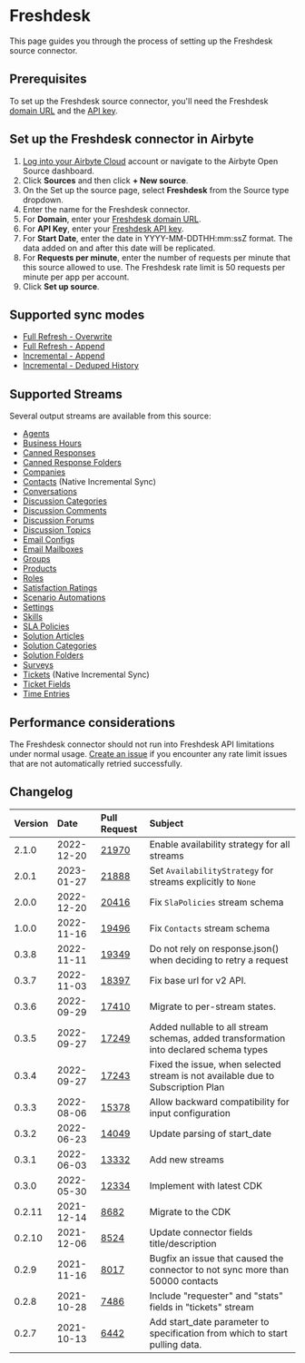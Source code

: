 # Freshdesk

This page guides you through the process of setting up the Freshdesk source connector.

## Prerequisites

To set up the Freshdesk source connector, you'll need the Freshdesk [domain URL](https://support.freshdesk.com/en/support/solutions/articles/50000004704-customizing-your-helpdesk-url) and the [API key](https://support.freshdesk.com/support/solutions/articles/215517).

## Set up the Freshdesk connector in Airbyte

1. [Log into your Airbyte Cloud](https://cloud.airbyte.io/workspaces) account or navigate to the Airbyte Open Source dashboard.
2. Click **Sources** and then click **+ New source**.
3. On the Set up the source page, select **Freshdesk** from the Source type dropdown.
4. Enter the name for the Freshdesk connector.
5. For **Domain**, enter your [Freshdesk domain URL](https://support.freshdesk.com/en/support/solutions/articles/50000004704-customizing-your-helpdesk-url).
6. For **API Key**, enter your [Freshdesk API key](https://support.freshdesk.com/support/solutions/articles/215517).
7. For **Start Date**, enter the date in YYYY-MM-DDTHH:mm:ssZ format. The data added on and after this date will be replicated.
8. For **Requests per minute**, enter the number of requests per minute that this source allowed to use. The Freshdesk rate limit is 50 requests per minute per app per account.
9. Click **Set up source**.

## Supported sync modes 

* [Full Refresh - Overwrite](https://docs.airbyte.com/understanding-airbyte/glossary#full-refresh-sync)
* [Full Refresh - Append](https://docs.airbyte.com/understanding-airbyte/connections/full-refresh-append)
* [Incremental - Append](https://docs.airbyte.com/understanding-airbyte/connections/incremental-append)
* [Incremental - Deduped History](https://docs.airbyte.com/understanding-airbyte/connections/incremental-deduped-history)

## Supported Streams

Several output streams are available from this source:

* [Agents](https://developers.freshdesk.com/api/#agents)
* [Business Hours](https://developers.freshdesk.com/api/#business-hours)
* [Canned Responses](https://developers.freshdesk.com/api/#canned-responses)
* [Canned Response Folders](https://developers.freshdesk.com/api/#list_all_canned_response_folders)
* [Companies](https://developers.freshdesk.com/api/#companies)
* [Contacts](https://developers.freshdesk.com/api/#contacts) \(Native Incremental Sync\)
* [Conversations](https://developers.freshdesk.com/api/#conversations)
* [Discussion Categories](https://developers.freshdesk.com/api/#category_attributes)
* [Discussion Comments](https://developers.freshdesk.com/api/#comment_attributes)
* [Discussion Forums](https://developers.freshdesk.com/api/#forum_attributes)
* [Discussion Topics](https://developers.freshdesk.com/api/#topic_attributes)
* [Email Configs](https://developers.freshdesk.com/api/#email-configs)
* [Email Mailboxes](https://developers.freshdesk.com/api/#email-mailboxes)
* [Groups](https://developers.freshdesk.com/api/#groups)
* [Products](https://developers.freshdesk.com/api/#products)
* [Roles](https://developers.freshdesk.com/api/#roles)
* [Satisfaction Ratings](https://developers.freshdesk.com/api/#satisfaction-ratings)
* [Scenario Automations](https://developers.freshdesk.com/api/#scenario-automations)
* [Settings](https://developers.freshdesk.com/api/#settings)
* [Skills](https://developers.freshdesk.com/api/#skills)
* [SLA Policies](https://developers.freshdesk.com/api/#sla-policies)
* [Solution Articles](https://developers.freshdesk.com/api/#solution_article_attributes)
* [Solution Categories](https://developers.freshdesk.com/api/#solution_category_attributes)
* [Solution Folders](https://developers.freshdesk.com/api/#solution_folder_attributes)
* [Surveys](https://developers.freshdesk.com/api/#surveys)
* [Tickets](https://developers.freshdesk.com/api/#tickets) \(Native Incremental Sync\)
* [Ticket Fields](https://developers.freshdesk.com/api/#ticket-fields)
* [Time Entries](https://developers.freshdesk.com/api/#time-entries)

## Performance considerations

The Freshdesk connector should not run into Freshdesk API limitations under normal usage. [Create an issue](https://github.com/airbytehq/airbyte/issues) if you encounter any rate limit issues that are not automatically retried successfully.


## Changelog

| Version | Date       | Pull Request                                             | Subject                                                                               |
|:--------|:-----------|:---------------------------------------------------------|:--------------------------------------------------------------------------------------|
| 2.1.0   | 2022-12-20 | [21970](https://github.com/airbytehq/airbyte/pull/21970) | Enable availability strategy for all streams                                                       |
| 2.0.1   | 2023-01-27 | [21888](https://github.com/airbytehq/airbyte/pull/21888) | Set `AvailabilityStrategy` for streams explicitly to `None`                                                     |
| 2.0.0   | 2022-12-20 | [20416](https://github.com/airbytehq/airbyte/pull/20416) | Fix `SlaPolicies` stream schema                                                       |
| 1.0.0   | 2022-11-16 | [19496](https://github.com/airbytehq/airbyte/pull/19496) | Fix `Contacts` stream schema                                                          |
| 0.3.8   | 2022-11-11 | [19349](https://github.com/airbytehq/airbyte/pull/19349) | Do not rely on response.json() when deciding to retry a request                       |
| 0.3.7   | 2022-11-03 | [18397](https://github.com/airbytehq/airbyte/pull/18397) | Fix base url for v2 API.                                                              |
| 0.3.6   | 2022-09-29 | [17410](https://github.com/airbytehq/airbyte/pull/17410) | Migrate to per-stream states.                                                         |
| 0.3.5   | 2022-09-27 | [17249](https://github.com/airbytehq/airbyte/pull/17249) | Added nullable to all stream schemas, added transformation into declared schema types |
| 0.3.4   | 2022-09-27 | [17243](https://github.com/airbytehq/airbyte/pull/17243) | Fixed the issue, when selected stream is not available due to Subscription Plan       |
| 0.3.3   | 2022-08-06 | [15378](https://github.com/airbytehq/airbyte/pull/15378) | Allow backward compatibility for input configuration                                  |
| 0.3.2   | 2022-06-23 | [14049](https://github.com/airbytehq/airbyte/pull/14049) | Update parsing of start_date                                                          |
| 0.3.1   | 2022-06-03 | [13332](https://github.com/airbytehq/airbyte/pull/13332) | Add new streams                                                                       |
| 0.3.0   | 2022-05-30 | [12334](https://github.com/airbytehq/airbyte/pull/12334) | Implement with latest CDK                                                             |
| 0.2.11  | 2021-12-14 | [8682](https://github.com/airbytehq/airbyte/pull/8682)   | Migrate to the CDK                                                                    |
| 0.2.10  | 2021-12-06 | [8524](https://github.com/airbytehq/airbyte/pull/8524)   | Update connector fields title/description                                             |
| 0.2.9   | 2021-11-16 | [8017](https://github.com/airbytehq/airbyte/pull/8017)   | Bugfix an issue that caused the connector to not sync more than 50000 contacts        |
| 0.2.8   | 2021-10-28 | [7486](https://github.com/airbytehq/airbyte/pull/7486)   | Include "requester" and "stats" fields in "tickets" stream                            |
| 0.2.7   | 2021-10-13 | [6442](https://github.com/airbytehq/airbyte/pull/6442)   | Add start_date parameter to specification from which to start pulling data.           |
